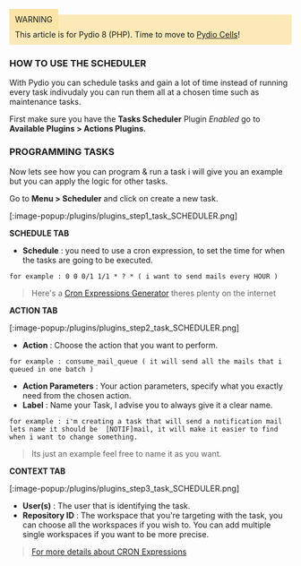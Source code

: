 <div style="background-color: #fbe9b7;font-size: 14px;">
<span style="background-color: #fae4a6;padding: 10px;">WARNING</span>
<span style="padding: 10px;display: inline-block;">This article is for Pydio 8 (PHP). Time to move to <a href="https://pydio.com/en/docs/administration-guides">Pydio Cells</a>!</span>
</div>

### HOW TO USE THE SCHEDULER
With Pydio you can schedule tasks and gain a lot of time instead of running every task indivudaly you can run them all at a chosen time such as maintenance tasks.

First make sure you have the **Tasks Scheduler** Plugin *Enabled* go to **Available Plugins > Actions Plugins**.

### PROGRAMMING TASKS
Now lets see how you can program & run a task i will give you an example but you can apply the logic for other tasks.

Go to **Menu > Scheduler** and click on create a new task.

[:image-popup:/plugins/plugins_step1_task_SCHEDULER.png]

**SCHEDULE TAB**

+ **Schedule** : you need to use a cron expression, to set the time for when the tasks are going to be executed.
```
for example : 0 0 0/1 1/1 * ? * ( i want to send mails every HOUR )
```
>Here's a [Cron Expressions Generator](http://www.cronmaker.com) theres plenty on the internet


**ACTION TAB**

[:image-popup:/plugins/plugins_step2_task_SCHEDULER.png]

+ **Action** : Choose the action that you want to perform.
```
for example : consume_mail_queue ( it will send all the mails that i queued in one batch )
```
+ **Action Parameters** : Your action parameters, specify what you exactly need from the chosen action.
+ **Label** : Name your Task, I advise you to always give it a clear name.
```
for example : i'm creating a task that will send a notification mail lets name it should be  [NOTIF]mail, it will make it easier to find when i want to change something.
```
>Its just an example feel free to name it as you want.

**CONTEXT TAB**

[:image-popup:/plugins/plugins_step3_task_SCHEDULER.png]

+ **User(s)** : The user that is identifying the task.
+ **Repository ID** : The workspace that you're targeting with the task, you can choose all the workspaces if you wish to. You can add multiple single workspaces if you want to be more precise.


>[For more details about CRON Expressions](https://docs.oracle.com/cd/E12058_01/doc/doc.1014/e12030/cron_expressions.htm)